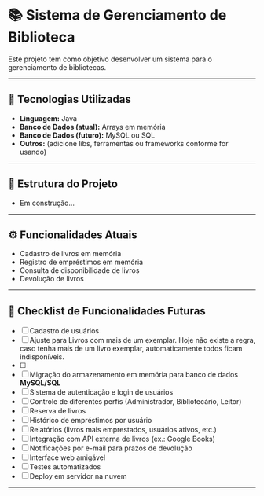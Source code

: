 # 📚 Sistema de Gerenciamento de Biblioteca

Este projeto tem como objetivo desenvolver um sistema para o gerenciamento de bibliotecas.

---

## 🚀 Tecnologias Utilizadas
- **Linguagem:** Java
- **Banco de Dados (atual):** Arrays em memória
- **Banco de Dados (futuro):** MySQL ou SQL
- **Outros:** (adicione libs, ferramentas ou frameworks conforme for usando)

---

## 📂 Estrutura do Projeto

- Em construção...

---

## ⚙️ Funcionalidades Atuais
- Cadastro de livros em memória
- Registro de empréstimos em memória
- Consulta de disponibilidade de livros
- Devolução de livros

---

## 📝 Checklist de Funcionalidades Futuras
- [ ] Cadastro de usuários
- [ ] Ajuste para Livros com mais de um exemplar. Hoje não existe a regra, caso tenha mais de um livro exemplar, automaticamente todos ficam indisponíveis.
- [ ] 
- [ ] Migração do armazenamento em memória para banco de dados **MySQL/SQL**
- [ ] Sistema de autenticação e login de usuários
- [ ] Controle de diferentes perfis (Administrador, Bibliotecário, Leitor)
- [ ] Reserva de livros
- [ ] Histórico de empréstimos por usuário
- [ ] Relatórios (livros mais emprestados, usuários ativos, etc.)
- [ ] Integração com API externa de livros (ex.: Google Books)
- [ ] Notificações por e-mail para prazos de devolução
- [ ] Interface web amigável
- [ ] Testes automatizados
- [ ] Deploy em servidor na nuvem

---